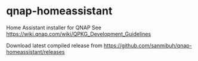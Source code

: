 # qnap-homeassistant
Home Assistant installer for QNAP
See https://wiki.qnap.com/wiki/QPKG_Development_Guidelines

Download latest compiled release from https://github.com/sanmibuh/qnap-homeassistant/releases
